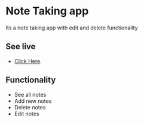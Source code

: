 # Note Taking app
Its a note taking app with edit and delete functionality

## See live

* [Click Here](https://iwcn-assignment-by-ranajit.netlify.app/).


## Functionality
- See all notes
- Add new notes
- Delete notes
- Edit notes


